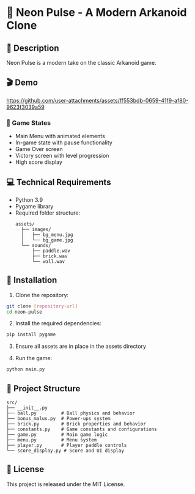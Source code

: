 # 🌟 Neon Pulse - A Modern Arkanoid Clone

## 📝 Description
Neon Pulse is a modern take on the classic Arkanoid game.

## 🎬 Demo
https://github.com/user-attachments/assets/ff553bdb-0659-41f9-af80-9623f3039a59

### 🔄 Game States
- Main Menu with animated elements
- In-game state with pause functionality
- Game Over screen
- Victory screen with level progression
- High score display

## 💻 Technical Requirements
- Python 3.9
- Pygame library
- Required folder structure:
  ```
  assets/
    ├── images/
    │   ├── bg_menu.jpg
    │   └── bg_game.jpg
    └── sounds/
        ├── paddle.wav
        ├── brick.wav
        └── wall.wav
  ```

## 🚀 Installation

1. Clone the repository:
```bash
git clone [repository-url]
cd neon-pulse
```

2. Install the required dependencies:
```bash
pip install pygame
```

3. Ensure all assets are in place in the assets directory

4. Run the game:
```bash
python main.py
```

## 📁 Project Structure
```
src/
├── __init__.py
├── ball.py         # Ball physics and behavior
├── bonus_malus.py  # Power-ups system
├── brick.py        # Brick properties and behavior
├── constants.py    # Game constants and configurations
├── game.py         # Main game logic
├── menu.py         # Menu system
├── player.py       # Player paddle controls
└── score_display.py # Score and UI display
```
## 📄 License
This project is released under the MIT License.
